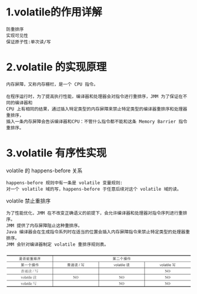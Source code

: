 # 1.volatile的作用详解

    防重排序
    实现可见性
    保证原子性:单次读/写

# 2.volatile 的实现原理

    内存屏障，又称内存栅栏，是一个 CPU 指令。 

    在程序运行时，为了提高执行性能，编译器和处理器会对指令进行重排序，JMM 为了保证在不同的编译器和 
    CPU 上有相同的结果，通过插入特定类型的内存屏障来禁止特定类型的编译器重排序和处理器重排序，
    插入一条内存屏障会告诉编译器和CPU：不管什么指令都不能和这条 Memory Barrier 指令重排序。


# 3.volatile 有序性实现

volatile 的 happens-before 关系 

    happens-before 规则中有一条是 volatile 变量规则:
    对一个 volatile 域的写，happens-before 于任意后续对这个 volatile 域的读。


volatile 禁止重排序


    为了性能优化，JMM 在不改变正确语义的前提下，会允许编译器和处理器对指令序列进行重排序。
    JMM 提供了内存屏障阻止这种重排序。 
    Java 编译器会在生成指令系列时在适当的位置会插入内存屏障指令来禁止特定类型的处理器重排序。
    JMM 会针对编译器制定 volatile 重排序规则表。

![图片](img/J3.png)

